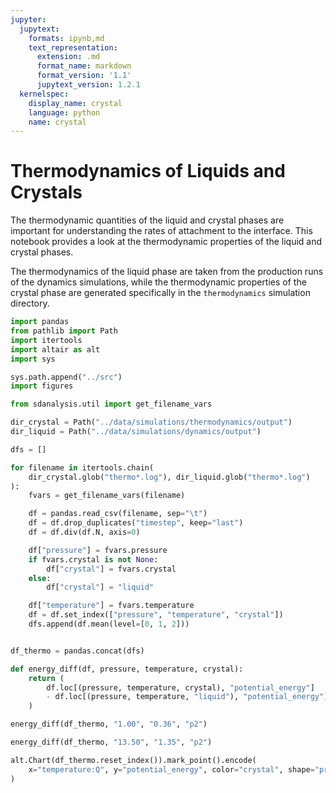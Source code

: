 ```yaml
---
jupyter:
  jupytext:
    formats: ipynb,md
    text_representation:
      extension: .md
      format_name: markdown
      format_version: '1.1'
      jupytext_version: 1.2.1
  kernelspec:
    display_name: crystal
    language: python
    name: crystal
---
```


# Thermodynamics of Liquids and Crystals

The thermodynamic quantities of the liquid and crystal phases
are important for understanding the rates of attachment to the interface.
This notebook provides a look at
the thermodynamic properties of the liquid and crystal phases.

The thermodynamics of the liquid phase
are taken from the production runs of the dynamics simulations,
while the thermodynamic properties of the crystal phase
are generated specifically in the `thermodynamics` simulation directory.

```python
import pandas
from pathlib import Path
import itertools
import altair as alt
import sys

sys.path.append("../src")
import figures

from sdanalysis.util import get_filename_vars
```

```python
dir_crystal = Path("../data/simulations/thermodynamics/output")
dir_liquid = Path("../data/simulations/dynamics/output")

dfs = []

for filename in itertools.chain(
    dir_crystal.glob("thermo*.log"), dir_liquid.glob("thermo*.log")
):
    fvars = get_filename_vars(filename)

    df = pandas.read_csv(filename, sep="\t")
    df = df.drop_duplicates("timestep", keep="last")
    df = df.div(df.N, axis=0)

    df["pressure"] = fvars.pressure
    if fvars.crystal is not None:
        df["crystal"] = fvars.crystal
    else:
        df["crystal"] = "liquid"

    df["temperature"] = fvars.temperature
    df = df.set_index(["pressure", "temperature", "crystal"])
    dfs.append(df.mean(level=[0, 1, 2]))


df_thermo = pandas.concat(dfs)
```

```python
def energy_diff(df, pressure, temperature, crystal):
    return (
        df.loc[(pressure, temperature, crystal), "potential_energy"]
        - df.loc[(pressure, temperature, "liquid"), "potential_energy"]
    )
```

```python
energy_diff(df_thermo, "1.00", "0.36", "p2")
```

```python
energy_diff(df_thermo, "13.50", "1.35", "p2")
```

```python
alt.Chart(df_thermo.reset_index()).mark_point().encode(
    x="temperature:Q", y="potential_energy", color="crystal", shape="pressure"
)
```

```python

```
